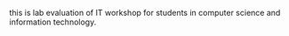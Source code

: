 this is lab evaluation
of IT workshop  for students in computer science and information technology. 